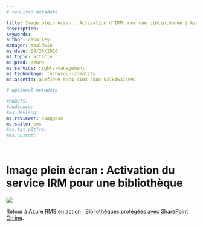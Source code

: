 ```yaml
---
# required metadata

title: Image plein écran : Activation d’IRM pour une bibliothèque | Azure RMS
description:
keywords:
author: cabailey
manager: mbaldwin
ms.date: 04/28/2016
ms.topic: article
ms.prod: azure
ms.service: rights-management
ms.technology: techgroup-identity
ms.assetid: a18f2e99-5ac4-4103-a88c-527846374091

# optional metadata

#ROBOTS:
#audience:
#ms.devlang:
ms.reviewer: esaggese
ms.suite: ems
#ms.tgt_pltfrm:
#ms.custom:

---
```


# Image plein écran : Activation du service IRM pour une bibliothèque
![](./media/AzRMS_StoryboardSPO_2.PNG)

Retour à [Azure RMS en action : Bibliothèques protégées avec SharePoint Online](http://technet.microsoft.com/library/jj585026.aspx).



<!--HONumber=Apr16_HO3-->


